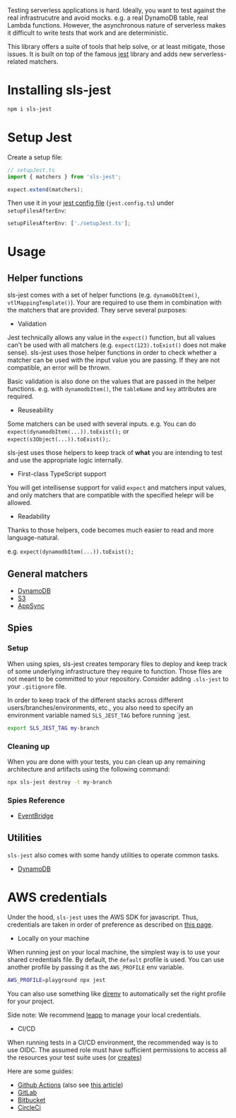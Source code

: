 Testing serverless applications is hard. Ideally, you want to test against the real infrastrucutre and avoid mocks. e.g. a real DynamoDB table, real Lambda functions. However, the asynchronous nature of serverless makes it difficult to write tests that work and are deterministic.

This library offers a suite of tools that help solve, or at least mitigate, those issues. It is built on top of the famous [jest](https://jestjs.io/docs/getting-started) library and adds new serverless-related matchers.

# Installing sls-jest

```bash
npm i sls-jest
```

# Setup Jest

Create a setup file:

```ts
// setupJest.ts
import { matchers } from 'sls-jest';

expect.extend(matchers);
```

Then use it in your [jest config file](https://jestjs.io/docs/configuration) (`jest.config.ts`) under `setupFilesAfterEnv`:

```ts
setupFilesAfterEnv: ['./setupJest.ts'];
```

# Usage

## Helper functions

sls-jest comes with a set of helper functions (e.g. `dynamoDbItem()`, `vtlMappingTemplate()`). Your are required to use them in combination with the matchers that are provided. They serve several purposes:

- Validation

Jest technically allows any value in the `expect()` function, but all values can't be used with all matchers (e.g. `expect(123).toExist()` does not make sense). sls-jest uses those helper functions in order to check whether a matcher can be used with the input value you are passing. If they are not compatible, an error will be thrown.

Basic validation is also done on the values that are passed in the helper functions. e.g. with `dynamodbItem()`, the `tableName` and `key` attributes are required.

- Reuseability

Some matchers can be used with several inputs. e.g. You can do `expect(dynamodbItem(...)).toExist();` or `expect(s3Object(...)).toExist();`.

sls-jest uses those helpers to keep track of **what** you are intending to test and use the appropriate logic internally.

- First-class TypeScript support

You will get intellisense support for valid `expect` and matchers input values, and only matchers that are compatible with the specified helepr will be allowed.

- Readability

Thanks to those helpers, code becomes much easier to read and more language-natural.

e.g. `expect(dynamodbItem(...)).toExist();`

## General matchers

- [DynamoDB](doc/matchers/dynamodb.md)
- [S3](doc/matchers/s3.md)
- [AppSync](doc/matchers/appsync.md)

## Spies

### Setup

When using spies, sls-jest creates temporary files to deploy and keep track of some underlying infrastructure they require to function. Those files are not meant to be committed to your repository. Consider adding `.sls-jest` to your `.gitignore` file.

In order to keep track of the different stacks across different users/branches/environments, etc., you also need to specify an environment variable named `SLS_JEST_TAG` before running `jest.

```bash
export SLS_JEST_TAG my-branch
```

### Cleaning up

When you are done with your tests, you can clean up any remaining architecture and artifacts using the following command:

```bash
npx sls-jest destroy -t my-branch
```

### Spies Reference

- [EventBridge](doc/spies/eventbridge.md)

## Utilities

`sls-jest` also comes with some handy utilities to operate common tasks.

- [DynamoDB](doc/utils/dynamodb.md)

# AWS credentials

Under the hood, `sls-jest` uses the AWS SDK for javascript. Thus, credentials are taken in order of preference as described on [this page](https://docs.aws.amazon.com/sdk-for-javascript/v2/developer-guide/setting-credentials-node.html).

- Locally on your machine

When running jest on your local machine, the simplest way is to use your shared credentials file. By default, the `default` profile is used. You can use another profile by passing it as the `AWS_PROFILE` env variable.

```bash
AWS_PROFILE=playground npx jest
```

You can also use something like [direnv](https://github.com/direnv/direnv) to automatically set the right profile for your project.

Side note: We recommend [leapp](https://www.leapp.cloud/) to manage your local credentials.

- CI/CD

When running tests in a CI/CD environment, the recommended way is to use OIDC. The assumed role must have sufficient permissions to access all the resources your test suite uses (or [creates](#spies))

Here are some guides:

- [Github Actions](https://docs.github.com/en/actions/deployment/security-hardening-your-deployments/configuring-openid-connect-in-amazon-web-services) (also see [this article](https://benoitboure.com/securely-access-your-aws-resources-from-github-actions))
- [GitLab](https://docs.gitlab.com/ee/ci/cloud_services/aws/)
- [Bitbucket](https://support.atlassian.com/bitbucket-cloud/docs/deploy-on-aws-using-bitbucket-pipelines-openid-connect/)
- [CircleCi](https://circleci.com/docs/openid-connect-tokens/#aws)

